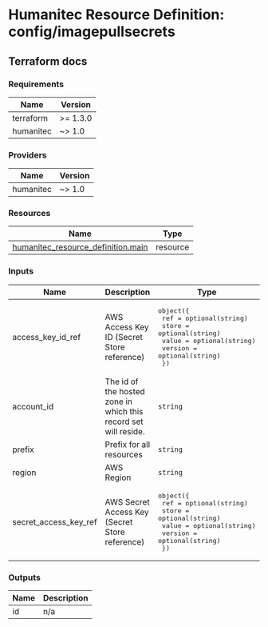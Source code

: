 # Humanitec Resource Definition: config/imagepullsecrets

## Terraform docs

<!-- BEGIN_TF_DOCS -->
### Requirements

| Name | Version |
|------|---------|
| terraform | >= 1.3.0 |
| humanitec | ~> 1.0 |

### Providers

| Name | Version |
|------|---------|
| humanitec | ~> 1.0 |

### Resources

| Name | Type |
|------|------|
| [humanitec_resource_definition.main](https://registry.terraform.io/providers/humanitec/humanitec/latest/docs/resources/resource_definition) | resource |

### Inputs

| Name | Description | Type | Default | Required |
|------|-------------|------|---------|:--------:|
| access\_key\_id\_ref | AWS Access Key ID (Secret Store reference) | <pre>object({<br>    ref     = optional(string)<br>    store   = optional(string)<br>    value   = optional(string)<br>    version = optional(string)<br>  })</pre> | n/a | yes |
| account\_id | The id of the hosted zone in which this record set will reside. | `string` | n/a | yes |
| prefix | Prefix for all resources | `string` | n/a | yes |
| region | AWS Region | `string` | n/a | yes |
| secret\_access\_key\_ref | AWS Secret Access Key (Secret Store reference) | <pre>object({<br>    ref     = optional(string)<br>    store   = optional(string)<br>    value   = optional(string)<br>    version = optional(string)<br>  })</pre> | n/a | yes |

### Outputs

| Name | Description |
|------|-------------|
| id | n/a |
<!-- END_TF_DOCS -->
